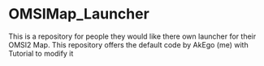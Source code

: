 # OMSIMap_Launcher
This is a repository for people they would like there own launcher for their OMSI2 Map. This repository offers the default code by AkEgo (me) with Tutorial to modify it
